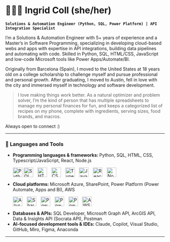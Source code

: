 # 🧑🏻‍💻 Ingrid Coll (she/her)

**`Solutions & Automation Engineer (Python, SQL, Power Platform) | API Integration Specialist`**

I’m a Solutions & Automation Engineer with 5+ years of experience and a Master’s in Software Programming, specializing in developing cloud-based webs and apps with expertise in API integrations, building data pipelines and automating with code. Skilled in Python, SQL, HTML/CSS, JavaScript and low-code Microsoft tools like Power Apps/Automate/BI.

Originally from Barcelona (Spain), I moved to the United States at 18 years old on a college scholarship to challenge myself and pursue professional and personal growth. After graduating, I moved to Austin, fell in love with the city and immersed myself in technology and software development.

> I love making things work better. As a natural optimizer and problem solver, I’m the kind of person that has multiple spreadsheets to manage my personal finances for fun, and keeps a categorized list of recipes on my phone, complete with ingredients, serving sizes, food brands, and macros.

Always open to connect :)

---

### 🧰 Languages and Tools


<ul>
 <li style="margin-bottom:10px;"><strong>Programming languages & frameworks: </strong>Python, SQL, HTML, CSS, Typescript/JavaScript, React, Node.js</li>
 <p></p>
  <img align="center" alt="Python" width="30px" src="https://cdn.jsdelivr.net/gh/devicons/devicon/icons/python/python-plain.svg" />
  <img align="center" alt="SQL Developer" width="30px" style="padding-right:10px;" src="https://cdn.jsdelivr.net/gh/devicons/devicon@latest/icons/sqldeveloper/sqldeveloper-original.svg" />
  <img align="center" alt="HTML" width="30px" style="padding-right:10px;" src="https://cdn.jsdelivr.net/gh/devicons/devicon/icons/html5/html5-plain.svg" />
  <img align="center" alt="CSS" width="30px" style="padding-right:10px;" src="https://cdn.jsdelivr.net/gh/devicons/devicon/icons/css3/css3-plain.svg" />
  <img align="center" alt="TypeScript" width="30px" style="padding-right:10px;" src="https://cdn.jsdelivr.net/gh/devicons/devicon/icons/typescript/typescript-plain.svg" />
  <img align="center" alt="JavaScript" width="30px" style="padding-right:10px;" src="https://cdn.jsdelivr.net/gh/devicons/devicon/icons/javascript/javascript-plain.svg" />
 <img align="center" alt="React" width="30px" style="padding-right:10px;" src="https://cdn.jsdelivr.net/gh/devicons/devicon/icons/react/react-original.svg" />
<img align="center" alt="NodeJS" width="30px" style="padding-right:10px;" src="https://cdn.jsdelivr.net/gh/devicons/devicon/icons/nodejs/nodejs-original.svg" />
 <p></p>
 <li><strong>Cloud platforms: </strong>Microsoft Azure, SharePoint, Power Platform (Power Automate, Apps and BI), AWS</li>
 <p></p>
  <img align="center" alt="Azure" width="30px" style="padding-right:10px;" src="https://cdn.jsdelivr.net/gh/devicons/devicon@latest/icons/azure/azure-original.svg" />
 <img align="center" alt="SharePoint" width="30px" style="padding-right:10px;" src="https://upload.wikimedia.org/wikipedia/commons/e/ec/Microsoft_Office_SharePoint_%282019%E2%80%932025%29.svg" />
 <img align="center" alt="Power Automate" width="30px" style="padding-right:10px;" src="https://upload.wikimedia.org/wikipedia/commons/4/4d/Microsoft_Power_Automate.svg" /> 
 <img align="center" alt="Power Apps" width="30px" style="padding-right:10px;" src="https://upload.wikimedia.org/wikipedia/commons/6/6e/Powerapps-logo.svg" />
 <img align="center" alt="Power BI" width="30px" style="padding-right:10px;" src="https://upload.wikimedia.org/wikipedia/commons/c/cf/New_Power_BI_Logo.svg" />
 <img align="center" alt="AWS" width="30px" style="padding-right:10px;" src="https://cdn.jsdelivr.net/gh/devicons/devicon@latest/icons/amazonwebservices/amazonwebservices-plain-wordmark.svg" />
 <p></p>
 <li><strong>Databases & APIs: </strong>SQL Developer, Microsoft Graph API, ArcGIS API, Data & Insights API (Socrata API), Postman</li>
 <li><strong>AI-focused development tools & IDEs: </strong>Claude, Copilot, Visual Studio, GitHub, Miro, Figma, Anaconda</li>
</ul>

---
<!--
### 📺 Watch DEMOs of my actual projects!

<video width="320" height="240" src="https://github.com/user-attachments/assets/26ed8daa-72d8-4004-a710-0cb1ff31a60a"></video>




